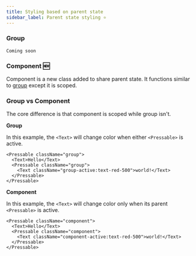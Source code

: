 ```yaml
---
title: Styling based on parent state
sidebar_label: Parent state styling ⭐
---
```


### Group

`Coming soon`

### Component 🆕

Component is a new class added to share parent state. It functions similar to [group](#group) except it is scoped.

### Group vs Component

The core difference is that component is scoped while group isn't.

**Group**

In this example, the `<Text>` will change color when either `<Pressable>` is active.

```tsx
<Pressable className="group">
  <Text>Hello</Text>
  <Pressable className="group">
    <Text className="group-active:text-red-500">world!</Text>
  </Pressable>
</Pressable>
```

**Component**

In this example, the `<Text>` will change color only when its parent `<Pressable>` is active.

```tsx
<Pressable className="component">
  <Text>Hello</Text>
  <Pressable className="component">
    <Text className="component-active:text-red-500">world!</Text>
  </Pressable>
</Pressable>
```

